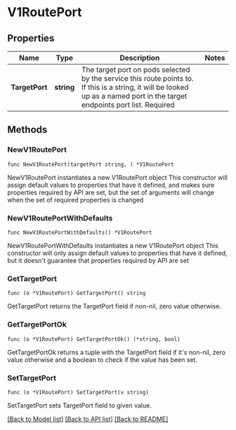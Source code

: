 # V1RoutePort

## Properties

Name | Type | Description | Notes
------------ | ------------- | ------------- | -------------
**TargetPort** | **string** | The target port on pods selected by the service this route points to. If this is a string, it will be looked up as a named port in the target endpoints port list. Required | 

## Methods

### NewV1RoutePort

`func NewV1RoutePort(targetPort string, ) *V1RoutePort`

NewV1RoutePort instantiates a new V1RoutePort object
This constructor will assign default values to properties that have it defined,
and makes sure properties required by API are set, but the set of arguments
will change when the set of required properties is changed

### NewV1RoutePortWithDefaults

`func NewV1RoutePortWithDefaults() *V1RoutePort`

NewV1RoutePortWithDefaults instantiates a new V1RoutePort object
This constructor will only assign default values to properties that have it defined,
but it doesn't guarantee that properties required by API are set

### GetTargetPort

`func (o *V1RoutePort) GetTargetPort() string`

GetTargetPort returns the TargetPort field if non-nil, zero value otherwise.

### GetTargetPortOk

`func (o *V1RoutePort) GetTargetPortOk() (*string, bool)`

GetTargetPortOk returns a tuple with the TargetPort field if it's non-nil, zero value otherwise
and a boolean to check if the value has been set.

### SetTargetPort

`func (o *V1RoutePort) SetTargetPort(v string)`

SetTargetPort sets TargetPort field to given value.



[[Back to Model list]](../README.md#documentation-for-models) [[Back to API list]](../README.md#documentation-for-api-endpoints) [[Back to README]](../README.md)


